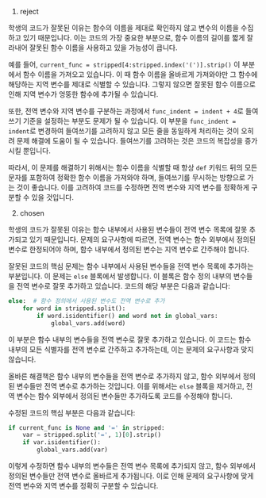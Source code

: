 1. reject

학생의 코드가 잘못된 이유는 함수의 이름을 제대로 확인하지 않고 변수의 이름을 수집하고 있기 때문입니다. 이는 코드의 가장 중요한 부분으로, 함수 이름의 길이를 짧게 잘라내어 잘못된 함수 이름을 사용하고 있을 가능성이 큽니다. 

예를 들어, `current_func = stripped[4:stripped.index('(')].strip()` 이 부분에서 함수 이름을 가져오고 있습니다. 이 때 함수 이름을 올바르게 가져와야만 그 함수에 해당하는 지역 변수를 제대로 식별할 수 있습니다. 그렇지 않으면 잘못된 함수 이름으로 인해 지역 변수가 엉뚱한 함수에 추가될 수 있습니다.

또한, 전역 변수와 지역 변수를 구분하는 과정에서 `func_indent = indent + 4`로 들여쓰기 기준을 설정하는 부분도 문제가 될 수 있습니다. 이 부분을 `func_indent = indent`로 변경하여 들여쓰기를 고려하지 않고 모든 줄을 동일하게 처리하는 것이 오히려 문제 해결에 도움이 될 수 있습니다. 들여쓰기를 고려하는 것은 코드의 복잡성을 증가시킬 뿐입니다.

따라서, 이 문제를 해결하기 위해서는 함수 이름을 식별할 때 항상 `def` 키워드 뒤의 모든 문자를 포함하여 정확한 함수 이름을 가져와야 하며, 들여쓰기를 무시하는 방향으로 가는 것이 좋습니다. 이를 고려하여 코드를 수정하면 전역 변수와 지역 변수를 정확하게 구분할 수 있을 것입니다.

2. chosen

학생의 코드가 잘못된 이유는 함수 내부에서 사용된 변수들이 전역 변수 목록에 잘못 추가되고 있기 때문입니다. 문제의 요구사항에 따르면, 전역 변수는 함수 외부에서 정의된 변수로 한정되어야 하며, 함수 내부에서 정의된 변수는 지역 변수로 간주해야 합니다.

잘못된 코드의 핵심 문제는 함수 내부에서 사용된 변수들을 전역 변수 목록에 추가하는 부분입니다. 이 문제는 `else` 블록에서 발생합니다. 이 블록은 함수 정의 내부의 변수들을 전역 변수로 잘못 추가하고 있습니다. 코드의 해당 부분은 다음과 같습니다:

```python
else:  # 함수 정의에서 사용된 변수도 전역 변수로 추가
    for word in stripped.split():
        if word.isidentifier() and word not in global_vars:
            global_vars.add(word)
```

이 부분은 함수 내부의 변수들을 전역 변수로 잘못 추가하고 있습니다. 이 코드는 함수 내부의 모든 식별자를 전역 변수로 간주하고 추가하는데, 이는 문제의 요구사항과 맞지 않습니다.

올바른 해결책은 함수 내부의 변수들을 전역 변수로 추가하지 않고, 함수 외부에서 정의된 변수들만 전역 변수로 추가하는 것입니다. 이를 위해서는 `else` 블록을 제거하고, 전역 변수는 함수 외부에서 정의된 변수들만 추가하도록 코드를 수정해야 합니다.

수정된 코드의 핵심 부분은 다음과 같습니다:

```python
if current_func is None and '=' in stripped:
    var = stripped.split('=', 1)[0].strip()
    if var.isidentifier():
        global_vars.add(var)
```

이렇게 수정하면 함수 내부의 변수들은 전역 변수 목록에 추가되지 않고, 함수 외부에서 정의된 변수들만 전역 변수로 올바르게 추가됩니다. 이로 인해 문제의 요구사항에 맞게 전역 변수와 지역 변수를 정확히 구분할 수 있습니다.
